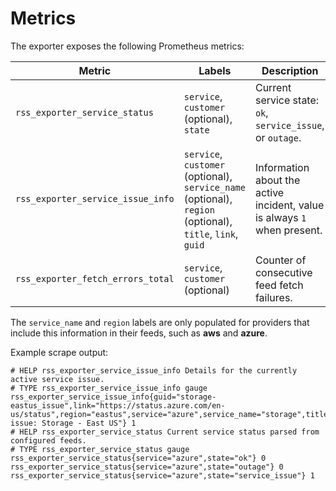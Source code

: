 # Metrics

The exporter exposes the following Prometheus metrics:

| Metric | Labels | Description |
|--------|--------|-------------|
| `rss_exporter_service_status` | `service`, `customer` (optional), `state` | Current service state: `ok`, `service_issue`, or `outage`. |
| `rss_exporter_service_issue_info` | `service`, `customer` (optional), `service_name` (optional), `region` (optional), `title`, `link`, `guid` | Information about the active incident, value is always `1` when present. |
| `rss_exporter_fetch_errors_total` | `service`, `customer` (optional) | Counter of consecutive feed fetch failures. |

The `service_name` and `region` labels are only populated for providers that
include this information in their feeds, such as **aws** and **azure**.

Example scrape output:

```text
# HELP rss_exporter_service_issue_info Details for the currently active service issue.
# TYPE rss_exporter_service_issue_info gauge
rss_exporter_service_issue_info{guid="storage-eastus_issue",link="https://status.azure.com/en-us/status",region="eastus",service="azure",service_name="storage",title="Service issue: Storage - East US"} 1
# HELP rss_exporter_service_status Current service status parsed from configured feeds.
# TYPE rss_exporter_service_status gauge
rss_exporter_service_status{service="azure",state="ok"} 0
rss_exporter_service_status{service="azure",state="outage"} 0
rss_exporter_service_status{service="azure",state="service_issue"} 1
```

